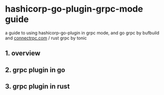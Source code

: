 # hashicorp-go-plugin-grpc-mode guide

a guide to using hashicorp-go-plugin in grpc mode, and go grpc by bufbuild and [connectrpc.com](https://github.com/connectrpc/) / rust grpc by tonic 


## 1. overview
## 2. grpc plugin in go 
## 3. grpc plugin in rust
